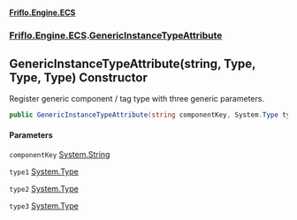 #### [Friflo.Engine.ECS](index.md 'index')
### [Friflo.Engine.ECS](Friflo.Engine.ECS.md 'Friflo.Engine.ECS').[GenericInstanceTypeAttribute](GenericInstanceTypeAttribute.md 'Friflo.Engine.ECS.GenericInstanceTypeAttribute')

## GenericInstanceTypeAttribute(string, Type, Type, Type) Constructor

Register generic component / tag type with three generic parameters.

```csharp
public GenericInstanceTypeAttribute(string componentKey, System.Type type1, System.Type type2, System.Type type3);
```
#### Parameters

<a name='Friflo.Engine.ECS.GenericInstanceTypeAttribute.GenericInstanceTypeAttribute(string,System.Type,System.Type,System.Type).componentKey'></a>

`componentKey` [System.String](https://docs.microsoft.com/en-us/dotnet/api/System.String 'System.String')

<a name='Friflo.Engine.ECS.GenericInstanceTypeAttribute.GenericInstanceTypeAttribute(string,System.Type,System.Type,System.Type).type1'></a>

`type1` [System.Type](https://docs.microsoft.com/en-us/dotnet/api/System.Type 'System.Type')

<a name='Friflo.Engine.ECS.GenericInstanceTypeAttribute.GenericInstanceTypeAttribute(string,System.Type,System.Type,System.Type).type2'></a>

`type2` [System.Type](https://docs.microsoft.com/en-us/dotnet/api/System.Type 'System.Type')

<a name='Friflo.Engine.ECS.GenericInstanceTypeAttribute.GenericInstanceTypeAttribute(string,System.Type,System.Type,System.Type).type3'></a>

`type3` [System.Type](https://docs.microsoft.com/en-us/dotnet/api/System.Type 'System.Type')